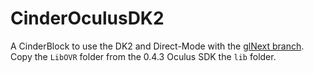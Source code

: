 CinderOculusDK2
===============

A CinderBlock to use the DK2 and Direct-Mode with the [glNext branch](https://github.com/cinder/Cinder/tree/glNext).
Copy the `LibOVR` folder from the 0.4.3 Oculus SDK the `lib` folder.
